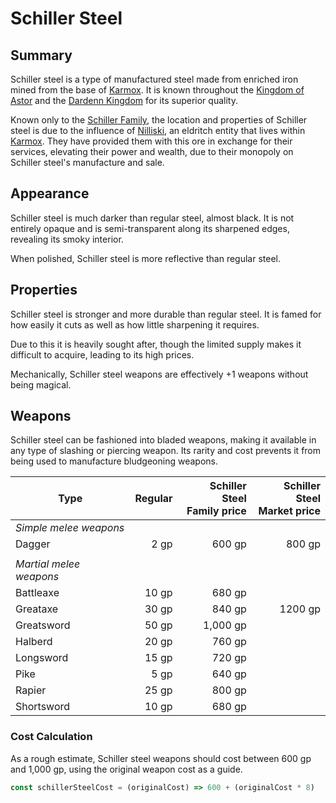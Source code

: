 # Schiller Steel

## Summary

Schiller steel is a type of manufactured steel made from enriched iron mined from the base of [Karmox](../../places/mountains/karmox.md). It is known throughout the [Kingdom of Astor](../../civilisations/kingdom-of-astor/kingdom-of-astor.md) and the [Dardenn Kingdom](../../civilisations/dardenn-kingdom/dardenn-kingdom.md) for its superior quality.

Known only to the [Schiller Family](../../organisations/schiller-family.md), the location and properties of Schiller steel is due to the influence of [Nilliski](../../characters/nilliski.md), an eldritch entity that lives within [Karmox](../../places/mountains/karmox.md). They have provided them with this ore in exchange for their services, elevating their power and wealth, due to their monopoly on Schiller steel's manufacture and sale.

## Appearance

Schiller steel is much darker than regular steel, almost black. It is not entirely opaque and is semi-transparent along its sharpened edges, revealing its smoky interior.

When polished, Schiller steel is more reflective than regular steel.

## Properties

Schiller steel is stronger and more durable than regular steel. It is famed for how easily it cuts as well as how little sharpening it requires.

Due to this it is heavily sought after, though the limited supply makes it difficult to acquire, leading to its high prices.

Mechanically, Schiller steel weapons are effectively +1 weapons without being magical.

## Weapons

Schiller steel can be fashioned into bladed weapons, making it available in any type of slashing or piercing weapon. Its rarity and cost prevents it from being used to manufacture bludgeoning  weapons.

| Type | Regular | Schiller Steel<br>Family price | Schiller Steel<br>Market price |
| --- | ---:| ---:| ---:|
| *Simple melee weapons*
| Dagger | 2 gp | 600 gp | 800 gp |
||
| *Martial melee weapons*
| Battleaxe | 10 gp | 680 gp |
| Greataxe | 30 gp | 840 gp | 1200 gp |
| Greatsword | 50 gp | 1,000 gp |
| Halberd | 20 gp | 760 gp |
| Longsword | 15 gp | 720 gp |
| Pike | 5 gp | 640 gp |
| Rapier | 25 gp | 800 gp |
| Shortsword | 10 gp | 680 gp |

### Cost Calculation

As a rough estimate, Schiller steel weapons should cost between 600 gp and 1,000 gp, using the original weapon cost as a guide.

```javascript
const schillerSteelCost = (originalCost) => 600 + (originalCost * 8)
```
